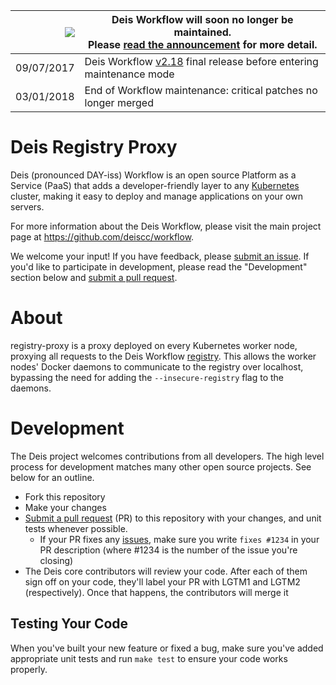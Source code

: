 
|![](https://upload.wikimedia.org/wikipedia/commons/thumb/1/17/Warning.svg/156px-Warning.svg.png) | Deis Workflow will soon no longer be maintained.<br />Please [read the announcement](https://deis.cc/blog/2017/deis-workflow-final-release/) for more detail. |
|---:|---|
| 09/07/2017 | Deis Workflow [v2.18][] final release before entering maintenance mode |
| 03/01/2018 | End of Workflow maintenance: critical patches no longer merged |

# Deis Registry Proxy

Deis (pronounced DAY-iss) Workflow is an open source Platform as a Service (PaaS) that adds a developer-friendly layer to any [Kubernetes](http://kubernetes.io) cluster, making it easy to deploy and manage applications on your own servers.

For more information about the Deis Workflow, please visit the main project page at https://github.com/deiscc/workflow.

We welcome your input! If you have feedback, please [submit an issue][issues]. If you'd like to participate in development, please read the "Development" section below and [submit a pull request][prs].

# About

registry-proxy is a proxy deployed on every Kubernetes worker node, proxying all requests to the Deis Workflow [registry][registry]. This allows the worker nodes' Docker daemons to communicate to the registry over localhost, bypassing the need for adding the `--insecure-registry` flag to the daemons.

# Development

The Deis project welcomes contributions from all developers. The high level process for development matches many other open source projects. See below for an outline.

* Fork this repository
* Make your changes
* [Submit a pull request][prs] (PR) to this repository with your changes, and unit tests whenever possible.
  * If your PR fixes any [issues][issues], make sure you write `fixes #1234` in your PR description (where #1234 is the number of the issue you're closing)
* The Deis core contributors will review your code. After each of them sign off on your code, they'll label your PR with LGTM1 and LGTM2 (respectively). Once that happens, the contributors will merge it

## Testing Your Code

When you've built your new feature or fixed a bug, make sure you've added appropriate unit tests and run `make test` to ensure your code works properly.


[issues]: https://github.com/deiscc/registry-proxy/issues
[prs]: https://github.com/deiscc/registry-proxy/pulls
[registry]: https://github.com/deiscc/registry
[v2.18]: https://github.com/deiscc/workflow/releases/tag/v2.18.0
